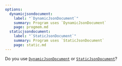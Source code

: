 ```yaml
---
options:
  dynamicjsondocument:
    label: "`DynamicJsonDocument`"
    summary: Program uses `DynamicJsonDocument`
    page: progmem.md
  staticjsondocument:
    label: "`StaticJsonDocument`"
    summary: Program uses `StaticJsonDocument`
    page: static.md
---
```


Do you use [`DynamicJsonDocument`](/v6/api/dynamicjsondocument/) or [`StaticJsonDocument`](/v6/api/staticjsondocument/)?
